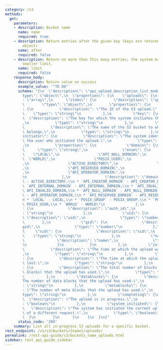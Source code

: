 ```yaml
---
category: /s3
methods:
  get:
    parameters:
    - description: Bucket name
      name: name
      required: true
    - description: Return entries after the given key (keys are returned in the paging
        object)
      name: after
      required: false
    - description: Return no more than this many entries; the system may choose a
        smaller limit.
      name: limit
      required: false
    response_body:
      description: Return value on success
      example_value: '"TO DO"'
      schema: "{\n  \"description\": \"api_upload_description_list_model\",\n  \"\
        type\": \"object\",\n  \"properties\": {\n    \"uploads\": {\n      \"type\"\
        : \"array\",\n      \"items\": {\n        \"description\": \"uploads\",\n\
        \        \"type\": \"object\",\n        \"properties\": {\n          \"id\"\
        : {\n            \"description\": \"The ID of the S3 upload.\",\n        \
        \    \"type\": \"string\"\n          },\n          \"key\": {\n          \
        \  \"description\": \"The key for which the system initiates the upload.\"\
        ,\n            \"type\": \"string\"\n          },\n          \"bucket\": {\n\
        \            \"description\": \"The name of the S3 bucket to which the upload\
        \ belongs.\",\n            \"type\": \"string\"\n          },\n          \"\
        initiator\": {\n            \"description\": \"The system identity that represents\
        \ the user who initiated the upload.\",\n            \"type\": \"object\"\
        ,\n            \"properties\": {\n              \"domain\": {\n          \
        \      \"type\": \"string\",\n                \"enum\": [\n              \
        \    \"LOCAL\",\n                  \"API_NULL_DOMAIN\",\n                \
        \  \"WORLD\",\n                  \"POSIX_USER\",\n                  \"POSIX_GROUP\"\
        ,\n                  \"ACTIVE_DIRECTORY\",\n                  \"API_INVALID_DOMAIN\"\
        ,\n                  \"API_RESERVED_DOMAIN\",\n                  \"API_INTERNAL_DOMAIN\"\
        ,\n                  \"API_OPERATOR_DOMAIN\",\n                  \"API_CREATOR_DOMAIN\"\
        \n                ],\n                \"description\": \"domain:\\n * `ACTIVE_DIRECTORY`\
        \ - ACTIVE_DIRECTORY,\\n * `API_CREATOR_DOMAIN` - API_CREATOR_DOMAIN,\\n *\
        \ `API_INTERNAL_DOMAIN` - API_INTERNAL_DOMAIN,\\n * `API_INVALID_DOMAIN` -\
        \ API_INVALID_DOMAIN,\\n * `API_NULL_DOMAIN` - API_NULL_DOMAIN,\\n * `API_OPERATOR_DOMAIN`\
        \ - API_OPERATOR_DOMAIN,\\n * `API_RESERVED_DOMAIN` - API_RESERVED_DOMAIN,\\\
        n * `LOCAL` - LOCAL,\\n * `POSIX_GROUP` - POSIX_GROUP,\\n * `POSIX_USER` -\
        \ POSIX_USER,\\n * `WORLD` - WORLD\"\n              },\n              \"auth_id\"\
        : {\n                \"description\": \"auth_id\",\n                \"type\"\
        : \"string\"\n              },\n              \"uid\": {\n               \
        \ \"description\": \"uid\",\n                \"type\": \"number\"\n      \
        \        },\n              \"gid\": {\n                \"description\": \"\
        gid\",\n                \"type\": \"number\"\n              },\n         \
        \     \"sid\": {\n                \"description\": \"sid\",\n            \
        \    \"type\": \"string\"\n              },\n              \"name\": {\n \
        \               \"description\": \"name\",\n                \"type\": \"string\"\
        \n              }\n            }\n          },\n          \"initiated\": {\n\
        \            \"description\": \"The time at which the upload was initiated.\"\
        ,\n            \"type\": \"string\"\n          },\n          \"last_modified\"\
        : {\n            \"description\": \"The time at which the upload was modified\
        \ last.\",\n            \"type\": \"string\"\n          },\n          \"total_blocks\"\
        : {\n            \"description\": \"The total number of blocks (data and meta\
        \ blocks) that the upload has used.\",\n            \"type\": \"string\"\n\
        \          },\n          \"datablocks\": {\n            \"description\": \"\
        The number of data blocks that the upload has used.\",\n            \"type\"\
        : \"string\"\n          },\n          \"metablocks\": {\n            \"description\"\
        : \"The number of meta blocks that the upload has used.\",\n            \"\
        type\": \"string\"\n          },\n          \"completing\": {\n          \
        \  \"description\": \"The upload is in progress.\",\n            \"type\"\
        : \"boolean\"\n          },\n          \"system_initiated\": {\n         \
        \   \"description\": \"The system has initiated the current upload as part\
        \ of a different request.\",\n            \"type\": \"boolean\"\n        \
        \  }\n        }\n      }\n    }\n  }\n}"
      status_code: '200'
    summary: List all in-progress S3 uploads for a specific bucket.
rest_endpoint: /v1/s3/buckets/{name}/uploads/
permalink: /rest-api-guide/s3/buckets_name_uploads.html
sidebar: rest_api_guide_sidebar
---
```

